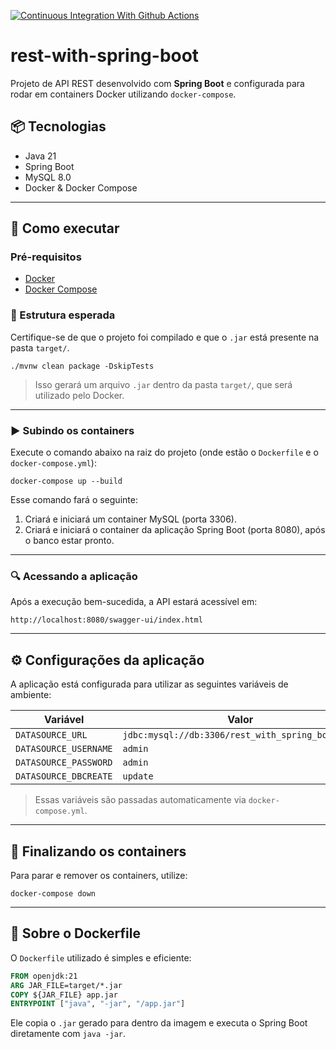 [![Continuous Integration With Github Actions](https://github.com/sahid-sousa/rest-with-spring-boot/actions/workflows/continuous-integration.yml/badge.svg)](https://github.com/sahid-sousa/rest-with-spring-boot/actions/workflows/continuous-integration.yml)

# rest-with-spring-boot

Projeto de API REST desenvolvido com **Spring Boot** e configurada para rodar em containers Docker utilizando `docker-compose`.

## 📦 Tecnologias

- Java 21
- Spring Boot
- MySQL 8.0
- Docker & Docker Compose

---

## 🚀 Como executar

### Pré-requisitos

- [Docker](https://www.docker.com/)
- [Docker Compose](https://docs.docker.com/compose/)

### 📁 Estrutura esperada

Certifique-se de que o projeto foi compilado e que o `.jar` está presente na pasta `target/`.

```
./mvnw clean package -DskipTests
```

> Isso gerará um arquivo `.jar` dentro da pasta `target/`, que será utilizado pelo Docker.

---

### ▶️ Subindo os containers

Execute o comando abaixo na raiz do projeto (onde estão o `Dockerfile` e o `docker-compose.yml`):

```
docker-compose up --build
```

Esse comando fará o seguinte:

1. Criará e iniciará um container MySQL (porta 3306).
2. Criará e iniciará o container da aplicação Spring Boot (porta 8080), após o banco estar pronto.

---

### 🔍 Acessando a aplicação

Após a execução bem-sucedida, a API estará acessível em:

```
http://localhost:8080/swagger-ui/index.html
```

---

## ⚙️ Configurações da aplicação

A aplicação está configurada para utilizar as seguintes variáveis de ambiente:

| Variável                | Valor                                                    |
|------------------------|-----------------------------------------------------------|
| `DATASOURCE_URL`       | `jdbc:mysql://db:3306/rest_with_spring_boot?...`          |
| `DATASOURCE_USERNAME`  | `admin`                                                   |
| `DATASOURCE_PASSWORD`  | `admin`                                                   |
| `DATASOURCE_DBCREATE`  | `update`                                                  |

> Essas variáveis são passadas automaticamente via `docker-compose.yml`.

---

## 🛑 Finalizando os containers

Para parar e remover os containers, utilize:

```
docker-compose down
```

---

## 🐳 Sobre o Dockerfile

O `Dockerfile` utilizado é simples e eficiente:

```Dockerfile
FROM openjdk:21
ARG JAR_FILE=target/*.jar
COPY ${JAR_FILE} app.jar
ENTRYPOINT ["java", "-jar", "/app.jar"]
```

Ele copia o `.jar` gerado para dentro da imagem e executa o Spring Boot diretamente com `java -jar`.
